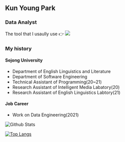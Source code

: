 ## Kun Young Park

### Data Analyst 

The tool that I usaully use 👉 <img src="https://img.shields.io/badge/Python-3776AB?style=for-the-badge&logo=python&logoColor=white" /> 

### My history
#### Sejong University
- Department of English Linguistics and Literature
- Department of Software Engineering
- Technical Assistant of Programming(20~21)
- Research Assistant of Intelligent Media Labatory(20)
- Research Assistant of English Linguistics Labtory(21)
#### Job Career
- Work on Data Engineering(2021)

![Github Stats](https://github-readme-stats.vercel.app/api?username=ceroopark&show_icons=true)

[![Top Langs](https://github-readme-stats.vercel.app/api/top-langs/?username=ceroopark)](https://github.com/anuraghazra/github-readme-stats)
